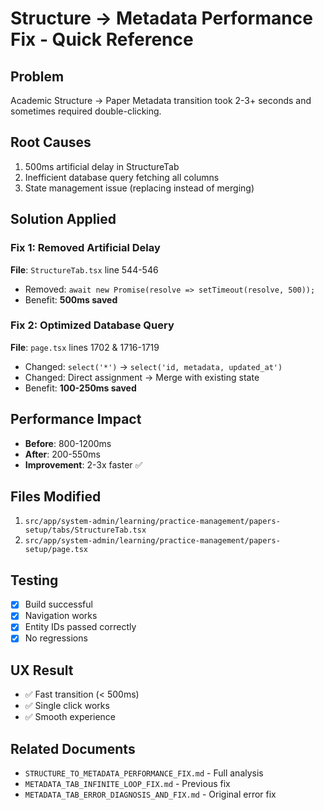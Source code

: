 # Structure → Metadata Performance Fix - Quick Reference

## Problem
Academic Structure → Paper Metadata transition took 2-3+ seconds and sometimes required double-clicking.

## Root Causes
1. 500ms artificial delay in StructureTab
2. Inefficient database query fetching all columns
3. State management issue (replacing instead of merging)

## Solution Applied

### Fix 1: Removed Artificial Delay
**File**: `StructureTab.tsx` line 544-546
- Removed: `await new Promise(resolve => setTimeout(resolve, 500));`
- Benefit: **500ms saved**

### Fix 2: Optimized Database Query
**File**: `page.tsx` lines 1702 & 1716-1719
- Changed: `select('*')` → `select('id, metadata, updated_at')`
- Changed: Direct assignment → Merge with existing state
- Benefit: **100-250ms saved**

## Performance Impact
- **Before**: 800-1200ms
- **After**: 200-550ms
- **Improvement**: 2-3x faster ✅

## Files Modified
1. `src/app/system-admin/learning/practice-management/papers-setup/tabs/StructureTab.tsx`
2. `src/app/system-admin/learning/practice-management/papers-setup/page.tsx`

## Testing
- [x] Build successful
- [x] Navigation works
- [x] Entity IDs passed correctly
- [x] No regressions

## UX Result
- ✅ Fast transition (< 500ms)
- ✅ Single click works
- ✅ Smooth experience

## Related Documents
- `STRUCTURE_TO_METADATA_PERFORMANCE_FIX.md` - Full analysis
- `METADATA_TAB_INFINITE_LOOP_FIX.md` - Previous fix
- `METADATA_TAB_ERROR_DIAGNOSIS_AND_FIX.md` - Original error fix
